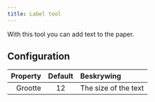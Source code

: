 ```yaml
---
title: Label tool
---
```


With this tool you can add text to the paper.

## Configuration

| Property | Default | Beskrywing           |
| -------: | :-----: | :------------------- |
|  Grootte |    12   | The size of the text |
